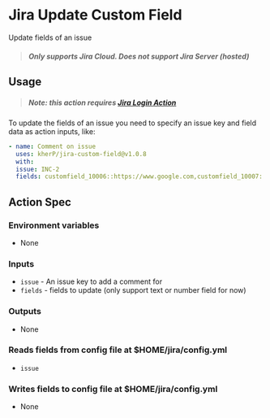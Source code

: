 # Jira Update Custom Field

Update fields of an issue

> ##### Only supports Jira Cloud. Does not support Jira Server (hosted)

## Usage

> ##### Note: this action requires [Jira Login Action](https://github.com/marketplace/actions/jira-login)

To update the fields of an issue you need to specify an issue key and field data as action inputs, like:

```yaml
- name: Comment on issue
  uses: kherP/jira-custom-field@v1.0.8
  with:
  issue: INC-2
  fields: customfield_10006::https://www.google.com,customfield_10007::44
```

## Action Spec

### Environment variables
- None

### Inputs
- `issue` - An issue key to add a comment for
- `fields` - fields to update (only support text or number field for now)

### Outputs
- None

### Reads fields from config file at $HOME/jira/config.yml
- `issue`

### Writes fields to config file at $HOME/jira/config.yml
- None